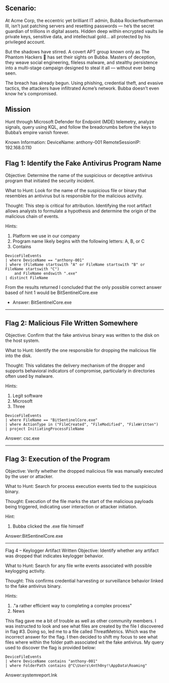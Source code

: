 ## Scenario:
At Acme Corp, the eccentric yet brilliant IT admin, Bubba Rockerfeatherman III, isn’t just patching servers and resetting passwords — he’s the secret guardian of trillions in digital assets. Hidden deep within encrypted vaults lie private keys, sensitive data, and intellectual gold... all protected by his privileged account.

But the shadows have stirred.
A covert APT group known only as The Phantom Hackers 👤 has set their sights on Bubba. Masters of deception, they weave social engineering, fileless malware, and stealthy persistence into a multi-stage campaign designed to steal it all — without ever being seen.

The breach has already begun.
Using phishing, credential theft, and evasive tactics, the attackers have infiltrated Acme’s network. Bubba doesn’t even know he's compromised.
## Mission 
Hunt through Microsoft Defender for Endpoint (MDE) telemetry, analyze signals, query using KQL, and follow the breadcrumbs before the keys to Bubba’s empire vanish forever.

Known Information:
DeviceName: anthony-001
RemoteSessionIP: 192.168.0.110

## Flag 1: Identify the Fake Antivirus Program Name
Objective:
Determine the name of the suspicious or deceptive antivirus program that initiated the security incident.

What to Hunt:
Look for the name of the suspicious file or binary that resembles an antivirus but is responsible for the malicious activity.

Thought:
This step is critical for attribution. Identifying the root artifact allows analysts to formulate a hypothesis and determine the origin of the malicious chain of events.

Hints:
1. Platform we use in our company
2. Program name likely begins with the following letters: A, B, or C
3. Contains

```
DeviceFileEvents
| where DeviceName == "anthony-001"
| where (FileName startswith "A" or FileName startswith "B" or FileName startswith "C") 
    and FileName endswith ".exe"
| distinct FileName
```
From the results returned I concluded that the only possible correct answer based of hint 1 would be BitSentinelCore.exe
- Answer: BitSentinelCore.exe

---

## Flag 2: Malicious File Written Somewhere
Objective:
Confirm that the fake antivirus binary was written to the disk on the host system.

What to Hunt:
Identify the one responsible for dropping the malicious file into the disk.

Thought:
This validates the delivery mechanism of the dropper and supports behavioral indicators of compromise, particularly in directories often used by malware.

Hints:
1. Legit software
2. Microsoft
3. Three
```
DeviceFileEvents
| where FileName == "BitSentinelCore.exe"
| where ActionType in ("FileCreated", "FileModified", "FileWritten")
| project InitiatingProcessFileName
```
Answer: csc.exe

---
## Flag 3: Execution of the Program
Objective:
Verify whether the dropped malicious file was manually executed by the user or attacker.

What to Hunt:
Search for process execution events tied to the suspicious binary.

Thought:
Execution of the file marks the start of the malicious payloads being triggered, indicating user interaction or attacker initiation.

Hint:
1. Bubba clicked the .exe file himself

Answer:BitSentinelCore.exe

---
Flag 4 – Keylogger Artifact Written
Objective:
Identify whether any artifact was dropped that indicates keylogger behavior.

What to Hunt:
Search for any file write events associated with possible keylogging activity.

Thought:
This confirms credential harvesting or surveillance behavior linked to the fake antivirus binary.

Hints:
1. ."a rather efficient way to completing a complex process" 
2. News

This flag gave me a bit of trouble as well as other community members. I was instructed to look and see what files are created by the file I discovered in flag #3. Doing so, led me to a file called ThreatMetrics. Which was the incorrect answer for the flag. I then decided to shift my focus to see what files where within the folder path associated wit the fake antivirus. My query used to discover the flag is provided below:

```
DeviceFileEvents
| where DeviceName contains "anthony-001"
| where FolderPath contains @"C\Users\4nth0ny!\AppData\Roaming"
```
Answer:systemreport.lnk
